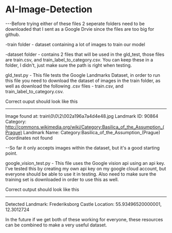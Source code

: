 # AI-Image-Detection

---Before trying either of these files 2 seperate folders need to be downloaded that I sent as a Google Drvie since the files are too big for github. 

-train folder - dataset containing a lot of images to train our model 

-dataset folder - contains 2 files that will be used in the gld_test, those files are train.csv, and train_label_to_category.csv. You can keep these in a folder, I didn't, just make sure the path is right when testing.

gld_test.py - This file tests the Google Landmarks Dataset, in order to run this file you need to download the dataset of images in the train folder, as well as download the following .csv files - train.csv, and train_label_to_category.csv. 

Correct ouput should look like this
________________________________________________________________________
Image found at: train\0\0\2\002a196a7a4d4e48.jpg
Landmark ID: 90864
Category: http://commons.wikimedia.org/wiki/Category:Basilica_of_the_Assumption_(Prague)
Landmark Name: Category:Basilica_of_the_Assumption_(Prague)
Coordinates not found

--So far it only accepts images within the dataset, but it's a good starting point.


google_vision_test.py - This file uses the Google vision api using an api key. I've tested this by creating my own api key on my google cloud account, but everyone should be able to use it in testing. Also need to make sure the training set is downloaded in order to use this as well. 

Correct output should look like this
_______________________________________________________________________
Detected Landmark: Frederiksborg Castle
Location: 55.93496520000001, 12.3012724

In the future if we get both of these working for everyone, these resources can be combined to make a very useful dataset. 
